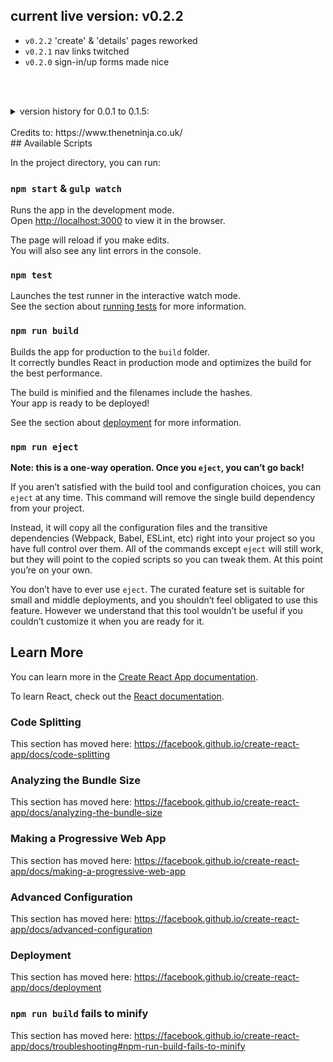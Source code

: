 ## current live version: v0.2.2
- `v0.2.2` 'create' & 'details' pages reworked
- `v0.2.1` nav links twitched
- `v0.2.0` sign-in/up forms made nice 

<br><br>

<details>
<summary>version history for 0.0.1 to 0.1.5:</summary>
<br>

- `v0.1.5` more svg icons, signIn/Up page styled
- `v0.1.4` sass added for ProjectDetails & CreateProject. Created MergeSvg function ver1.
- `v0.1.3` create hero live function, svg scaled down, credits: https://jakearchibald.github.io/svgomg/
- `v0.1.2` sass edits
- `v0.1.1` svg added, validation project done
- `v0.1.0` finished the fundamentals
- `v0.0.9a/b` User sign up system + profile data access & Date change.
- `v0.0.8` Redirections
- `v0.0.7a/b` Authentication, creating user system - logging in/out.
- `v0.0.6` Dependecies version changed. Connect to firebase and displaying data.
- `v0.0.5` Firebase implementation
- `v0.0.4` redux-thunk
- `v0.0.3b` Adding dummy data.
- `v0.0.3a` Redux, reducers set up, store set up
- `v0.0.1-0.0.3` Project init
</details>

<br>
Credits to: https://www.thenetninja.co.uk/
<br>
## Available Scripts

In the project directory, you can run:

### `npm start` & `gulp watch`

Runs the app in the development mode.<br>
Open [http://localhost:3000](http://localhost:3000) to view it in the browser.

The page will reload if you make edits.<br>
You will also see any lint errors in the console.

### `npm test`

Launches the test runner in the interactive watch mode.<br>
See the section about [running tests](https://facebook.github.io/create-react-app/docs/running-tests) for more information.

### `npm run build`

Builds the app for production to the `build` folder.<br>
It correctly bundles React in production mode and optimizes the build for the best performance.

The build is minified and the filenames include the hashes.<br>
Your app is ready to be deployed!

See the section about [deployment](https://facebook.github.io/create-react-app/docs/deployment) for more information.

### `npm run eject`

**Note: this is a one-way operation. Once you `eject`, you can’t go back!**

If you aren’t satisfied with the build tool and configuration choices, you can `eject` at any time. This command will remove the single build dependency from your project.

Instead, it will copy all the configuration files and the transitive dependencies (Webpack, Babel, ESLint, etc) right into your project so you have full control over them. All of the commands except `eject` will still work, but they will point to the copied scripts so you can tweak them. At this point you’re on your own.

You don’t have to ever use `eject`. The curated feature set is suitable for small and middle deployments, and you shouldn’t feel obligated to use this feature. However we understand that this tool wouldn’t be useful if you couldn’t customize it when you are ready for it.

## Learn More

You can learn more in the [Create React App documentation](https://facebook.github.io/create-react-app/docs/getting-started).

To learn React, check out the [React documentation](https://reactjs.org/).

### Code Splitting

This section has moved here: https://facebook.github.io/create-react-app/docs/code-splitting

### Analyzing the Bundle Size

This section has moved here: https://facebook.github.io/create-react-app/docs/analyzing-the-bundle-size

### Making a Progressive Web App

This section has moved here: https://facebook.github.io/create-react-app/docs/making-a-progressive-web-app

### Advanced Configuration

This section has moved here: https://facebook.github.io/create-react-app/docs/advanced-configuration

### Deployment

This section has moved here: https://facebook.github.io/create-react-app/docs/deployment

### `npm run build` fails to minify

This section has moved here: https://facebook.github.io/create-react-app/docs/troubleshooting#npm-run-build-fails-to-minify
